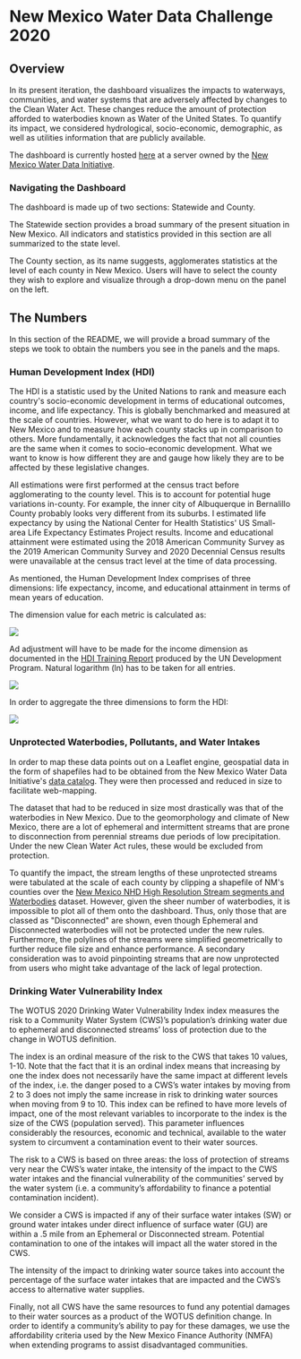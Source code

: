 # New Mexico Water Data Challenge 2020

## Overview
In its present iteration, the dashboard visualizes the impacts to waterways, communities, and water systems that are adversely affected by changes to the Clean Water Act. These changes reduce the amount of protection afforded to waterbodies known as Water of the United States. To quantify its impact, we considered hydrological, socio-economic, demographic, as well as utilities information that are publicly available.    
  
The dashboard is currently hosted [here](http://shiny.newmexicowaterdata.org/) at a server owned by the [New Mexico Water Data Initiative](https://catalog.newmexicowaterdata.org/).      
  
### Navigating the Dashboard  
The dashboard is made up of two sections: Statewide and County.  
    
The Statewide section provides a broad summary of the present situation in New Mexico. All indicators and statistics provided in this section are all summarized to the state level.  
  
The County section, as its name suggests, agglomerates statistics at the level of each county in New Mexico. Users will have to select the county they wish to explore and visualize through a drop-down menu on the panel on the left.  
  
## The Numbers  
In this section of the README, we will provide a broad summary of the steps we took to obtain the numbers you see in the panels and the maps.  
  
### Human Development Index (HDI)  
The HDI is a statistic used by the United Nations to rank and measure each country's socio-economic development in terms of educational outcomes, income, and life expectancy. This is globally benchmarked and measured at the scale of countries. However, what we want to do here is to adapt it to New Mexico and to measure how each county stacks up in comparison to others. More fundamentally, it acknowledges the fact that not all counties are the same when it comes to socio-economic development. What we want to know is how different they are and gauge how likely they are to be affected by these legislative changes.  
  
All estimations were first performed at the census tract before agglomerating to the county level. This is to account for potential huge variations in-county. For example, the inner city of Albuquerque in Bernalillo County probably looks very different from its suburbs. I estimated life expectancy by using the National Center for Health Statistics' US Small-area Life Expectancy Estimates Project results. Income and educational attainment were estimated using the 2018 American Community Survey as the 2019 American Community Survey and 2020 Decennial Census results were unavailable at the census tract level at the time of data processing.  

As mentioned, the Human Development Index comprises of three dimensions: life expectancy, income, and educational attainment in terms of mean years of education.  

The dimension value for each metric is calculated as:  
  
<img src="https://render.githubusercontent.com/render/math?math=Dimension = \frac{actual-minimum}{maximum-minimum}">  
  
Ad adjustment will have to be made for the income dimension as documented in the [HDI Training Report](http://hdr.undp.org/sites/default/files/hdi_training.pdf) produced by the UN Development Program. Natural logarithm (ln) has to be taken for all entries.  
  
<img src="https://render.githubusercontent.com/render/math?math=Income Dimension = \frac{ln(actual)-ln(minimum)}{ln(maximum)-ln(minimum)}">  

In order to aggregate the three dimensions to form the HDI:  
  
<img src="https://render.githubusercontent.com/render/math?math=HDI = (I^{income}*I^{education}*I^{life exp.})^{1/3}">  
  
### Unprotected Waterbodies, Pollutants, and Water Intakes  
In order to map these data points out on a Leaflet engine, geospatial data in the form of shapefiles had to be obtained from the New Mexico Water Data Initiative's [data catalog](https://catalog.newmexicowaterdata.org/). They were then processed and reduced in size to facilitate web-mapping.  
  
The dataset that had to be reduced in size most drastically was that of the waterbodies in New Mexico. Due to the geomorphology and climate of New Mexico, there are a lot of ephemeral and intermittent streams that are prone to disconnection from perennial streams due periods of low precipitation. Under the new Clean Water Act rules, these would be excluded from protection.  
  
To quantify the impact, the stream lengths of these unprotected streams were tabulated at the scale of each county by clipping a shapefile of NM's counties over the [New Mexico NHD High Resolution Stream segments and Waterbodies](https://catalog.newmexicowaterdata.org/dataset/nm-nhs-stream) dataset. However, given the sheer number of waterbodies, it is impossible to plot all of them onto the dashboard. Thus, only those that are classed as "Disconnected" are shown, even though Ephemeral and Disconnected waterbodies will not be protected under the new rules. Furthermore, the polylines of the streams were simplified geometrically to further reduce file size and enhance performance. A secondary consideration was to avoid pinpointing streams that are now unprotected from users who might take advantage of the lack of legal protection.  
  
### Drinking Water Vulnerability Index  
The WOTUS 2020 Drinking Water Vulnerability Index index measures the risk to a Community Water System (CWS)’s population’s drinking water due to ephemeral and disconnected streams’ loss of protection due to the change in WOTUS definition.  
  
The index is an ordinal measure of the risk to the CWS that takes 10 values, 1-10. Note that the fact that it is an ordinal index means that increasing by one the index does not necessarily have the same impact at different levels of the index, i.e. the danger posed to a CWS’s water intakes by moving from 2 to 3 does not imply the same increase in risk to drinking water sources when moving from 9 to 10. This index can be refined to have more levels of impact, one of the most relevant variables to incorporate to the index is the size of the CWS (population served). This parameter influences considerably the resources, economic and technical, available to the water system to circumvent a contamination event to their water sources.  
  
The risk to a CWS is based on three areas: the loss of protection of streams very near the CWS’s water intake, the intensity of the impact to the CWS water intakes and the financial vulnerability of the communities’ served by the water system (i.e. a community’s affordability to finance a potential contamination incident).  
  
We consider a CWS is impacted if any of their surface water intakes (SW) or ground water intakes under direct influence of surface water (GU) are within a .5 mile from an Ephemeral or Disconnected stream. Potential contamination to one of the intakes will impact all the water stored in the CWS.  
  
The intensity of the impact to drinking water source takes into account the percentage of the surface water intakes that are impacted and the CWS’s access to alternative water supplies.  
  
Finally, not all CWS have the same resources to fund any potential damages to their water sources as a product of the WOTUS definition change. In order to identify a community’s ability to pay for these damages, we use the affordability criteria used by the New Mexico Finance Authority (NMFA) when extending programs to assist disadvantaged communities. 
